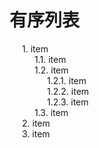 <style type="text/css">
ol {padding:0 0 0 20px;margin:0;list-style:none;counter-reset:a;}
li:before {counter-increment:a;content:counters(a,".")". ";}
</style>

# 有序列表

1. item
    1. item
    2. item
        1. item
        2. item
        3. item
    3. item
2. item
3. item
